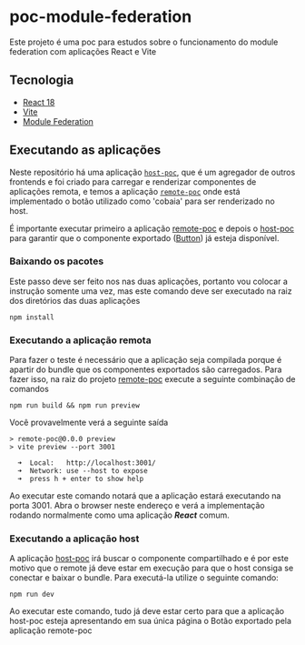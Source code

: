 # poc-module-federation
Este projeto é uma poc para estudos sobre o funcionamento do module federation com aplicações React e Vite

## Tecnologia
- [React 18](https://react.dev/)
- [Vite](https://vitejs.dev/)
- [Module Federation](https://github.com/originjs/vite-plugin-federation)

## Executando as aplicações
Neste repositório há uma aplicação [`host-poc`](/host-poc/), que é um agregador de outros frontends e foi criado para carregar e renderizar componentes de aplicações remota, e temos a aplicação [`remote-poc`](/remote-poc/) onde está implementado o botão utilizado como 'cobaia' para ser renderizado no host.

É importante executar primeiro a aplicação [remote-poc](/remote-poc/) e depois o [host-poc](/host-poc/) para garantir que o componente exportado ([Button](/remote-poc/src/components/Button.tsx)) já esteja disponível.

### Baixando os pacotes
Este passo deve ser feito nos nas duas aplicações, portanto vou colocar a instrução somente uma vez, mas este comando deve ser executado na raiz dos diretórios das duas aplicações

```shell
npm install
```

### Executando a aplicação remota
Para fazer o teste é necessário que a aplicação seja compilada porque é apartir do bundle que os componentes exportados são carregados. Para fazer isso, na raiz do projeto [remote-poc](/remote-poc/) execute a seguinte combinação de comandos

```shell
npm run build && npm run preview
```
Você provavelmente verá a seguinte saída

```shell
> remote-poc@0.0.0 preview
> vite preview --port 3001

  ➜  Local:   http://localhost:3001/
  ➜  Network: use --host to expose
  ➜  press h + enter to show help
```

Ao executar este comando notará que a aplicação estará executando na porta 3001. Abra o browser neste endereço e verá a implementação rodando normalmente como uma aplicação ***React*** comum.

### Executando a aplicação host
A aplicação [host-poc](/host-poc/) irá buscar o componente compartilhado e é por este motivo que o remote já deve estar em execução para que o host consiga se conectar e baixar o bundle. Para executá-la utilize o seguinte comando:

```shell
npm run dev
``` 

Ao executar este comando, tudo já deve estar certo para que a aplicação host-poc esteja apresentando em sua única página o Botão exportado pela aplicação remote-poc
